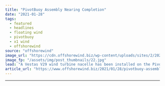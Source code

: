 ```yaml
---
title: "PivotBuoy Assembly Nearing Completion"
date: "2021-01-28"
tags: 
  - featured
  - headlines
  - floating wind
  - pivotbuoy
  - x1 wind
  - offshorewind
source: "offshorewind"
image_url: "https://cdn.offshorewind.biz/wp-content/uploads/sites/2/2021/01/28113010/PivotBuoy_X1-Wind.jpg"
image_fp: "/assets/img/post_thumbnails/22.jpg"
lead: "A Vestas V29 wind turbine nacelle has been installed on the PivotBuoy floater at"
article_url: "https://www.offshorewind.biz/2021/01/28/pivotbuoy-assembly-nearing-completion/"
---
```


---
